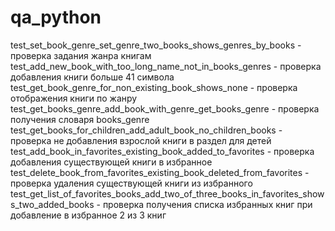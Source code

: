 # qa_python
test_set_book_genre_set_genre_two_books_shows_genres_by_books - проверка задания жанра книгам
test_add_new_book_with_too_long_name_not_in_books_genres - проверка добавления книги больше 41 символа
test_get_book_genre_for_non_existing_book_shows_none - проверка отображения книги по жанру
test_get_books_genre_add_book_with_genre_get_books_genre - проверка получения словаря books_genre
test_get_books_for_children_add_adult_book_no_children_books - проверка не добавления взрослой книги в раздел для детей
test_add_book_in_favorites_existing_book_added_to_favorites - проверка добавления существующей книги в избранное
test_delete_book_from_favorites_existing_book_deleted_from_favorites - проверка удаления существующей книги из избранного
test_get_list_of_favorites_books_add_two_of_three_books_in_favorites_shows_two_added_books - проверка получения списка избранных книг при добавление в избранное 2 из 3 книг